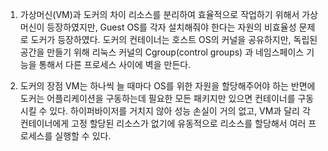 1. 가상머신(VM)과 도커의 차이
 리소스를 분리하여 효율적으로 작업하기 위해서 가상머신이 등장하였지만, Guest OS를 각자 설치해줘야 한다는 자원의 비효율성 문제로 도커가 등장하였다.
도커의 컨테이너는 호스트 OS의 커널을 공유하지만, 독립된 공간을 만들기 위해 리눅스 커널의 Cgroup(control groups) 과 네임스페이스 기능을 통해서 다른 프로세스 사이에 벽을 만든다.

3. 도커의 장점
VM는 하나씩 늘 때마다 OS를 위한 자원을 할당해주어야 하는 반면에 도커는 어플리케이션을 구동하는데 필요한 모든 패키지만 있으면 컨테이너를 구동시킬 수 있다.
하이퍼바이저를 거치지 않아 성능 손실이 거의 없고, VM과 달리 각 컨테이너에게 고정 할당된 리소스가 없기에 유동적으로 리소스를 할당해서 여러 프로세스를 실행할 수 있다. 
